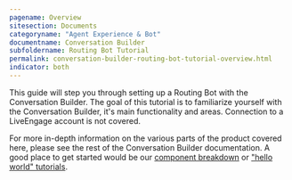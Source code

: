 ```yaml
---
pagename: Overview
sitesection: Documents
categoryname: "Agent Experience & Bot"
documentname: Conversation Builder
subfoldername: Routing Bot Tutorial
permalink: conversation-builder-routing-bot-tutorial-overview.html
indicator: both
---
```


This guide will step you through setting up a Routing Bot with the Conversation Builder. The goal of this tutorial is to familiarize yourself with the Conversation Builder, it's main functionality and areas. Connection to a LiveEngage account is not covered.

For more in-depth information on the various parts of the product covered here, please see the rest of the Conversation Builder documentation. A good place to get started would be our [component breakdown](conversation-builder-overview-component-breakdown.html) or ["hello world" tutorials](conversation-builder-getting-started-hello-conversation-builder.html).
